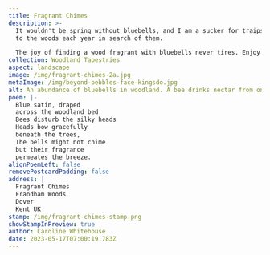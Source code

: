 ```yaml
---
title: Fragrant Chimes
description: >-
  It wouldn't be spring without bluebells, and I am a sucker for traipsing off
  to the woods each year in search of them.

  The joy of finding a wood fragrant with bluebells never tires. Enjoy a moment in the woods.
collection: Woodland Tapestries
aspect: landscape
image: /img/fragrant-chimes-2a.jpg
metaImage: /img/beyond-pebbles-face-kingsdo.jpg
alt: An abundance of bluebells in woodland. A bee drinks nectar from one of them.
poem: |-
  Blue satin, draped 
  across the woodland bed
  Bees disturb the silky heads 
  Heads bow gracefully 
  beneath the trees, 
  The bells might not chime
  but their fragrance 
  permeates the breeze.
alignPoemLeft: false
removePostcardPadding: false
address: |
  Fragrant Chimes
  Frandham Woods
  Dover
  Kent UK
stamp: /img/fragrant-chimes-stamp.png
showStampInPreview: true
author: Caroline Whitehouse
date: 2023-05-17T07:00:19.783Z
---
```

